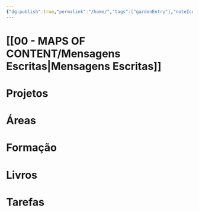 ```yaml
---
{"dg-publish":true,"permalink":"/home/","tags":["gardenEntry"],"noteIcon":"outgoing"}
---
```


# [[00 - MAPS OF CONTENT/Mensagens Escritas\|Mensagens Escritas]]

# Projetos

# Áreas

# Formação

# Livros

# Tarefas